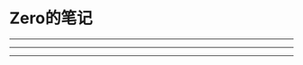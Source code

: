 # Zero的笔记

---



<div id="text" style="font-family: Helvetica, 'Hiragino Sans GB', 'Microsoft Yahei', '微软雅黑', Arial, sans-serif;"></div>



---

<p id="img"></p>

<p id="day" style="color: #8c8c8c;text-align: right"></p>

---

<script>
   var mykey = "f7c47ddd88ca4a0c5d6d787e2214c6fb";
        $.get("https://api.tianapi.com/txapi/one/index",{key:mykey},function (data) {
            if(data.code==200){
                var imgSrc = data.newslist[0].imgurl;
                var strJson = data.newslist[0].word;
                var word = strJson.replace(/\n/g,'<br>');
                var path = '<img src="'+imgSrc+'" style="height:550px;width:950px;"'+'onerror="javascript:this.src=\'https://api.ixiaowai.cn/gqapi/gqapi.php\'; this.onerror = null;"/>';
                $("#img").html(path);
                $("#text").html(word);
                $("#day").html(data.newslist[0].date)
            }
        });
</script>



